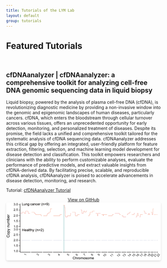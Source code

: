 ```yaml
---
title: Tutorials of the LYM Lab
layout: default
group: tutorials
---
```



<h1>Featured Tutorials</h1>
<br>

<h2>cfDNAanalyzer | cfDNAanalyzer: a comprehensive toolkit for analyzing cell-free DNA genomic sequencing data in liquid biopsy</h2>

<p>Liquid biopsy, powered by the analysis of plasma cell-free DNA (cfDNA), is revolutionizing diagnostic medicine by providing a non-invasive window into the genomic and epigenomic landscapes of human diseases, particularly cancers. cfDNA, which enters the bloodstream through cellular turnover across various tissues, offers an unprecedented opportunity for early detection, monitoring, and personalized treatment of diseases. Despite its promise, the field lacks a unified and comprehensive toolkit tailored for the systematic analysis of cfDNA sequencing data. cfDNAanalyzer addresses this critical gap by offering an integrated, user-friendly platform for feature extraction, filtering, selection, and machine learning model development for disease detection and classification. This toolkit empowers researchers and clinicians with the ability to perform customizable analyses, evaluate the performance of predictive models, and extract valuable insights from cfDNA-derived data. By facilitating precise, scalable, and reproducible cfDNA analysis, cfDNAanalyzer is poised to accelerate advancements in disease detection, monitoring, and research.</p>

Tutorial: <a href='https://liymlab.github.io/cfDNAanalyzer/Tutorial'>cfDNAanalyzer Tutorial</a> 

<center>
    <a href='https://github.com/LiymLab/cfDNAanalyzer' class="btn btn-primary">View on GitHub</a> 
    <br>
    <img width="800px" 
     src="/cfDNAanalyzer/Figures/Section%201.1.png" 
     style="border-radius: 5px; box-shadow: 0 2px 4px rgba(0,0,0,0.1), 0 4px 10px rgba(0,0,0,0.05);">
    
</center>




